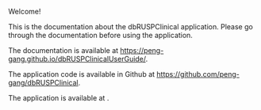 Welcome! 

This is the documentation about the dbRUSPClinical application. Please go through the documentation before using the application.

The documentation is available at https://peng-gang.github.io/dbRUSPClinicalUserGuide/.

The application code is available in Github at https://github.com/peng-gang/dbRUSPClinical.

The application is available at .
